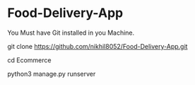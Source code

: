 # Food-Delivery-App


You Must have Git installed in you Machine.

git clone https://github.com/nikhil8052/Food-Delivery-App.git

cd Ecommerce 

python3 manage.py runserver


